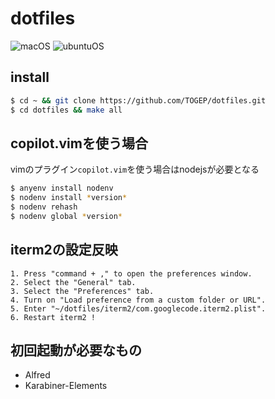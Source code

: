 # dotfiles

![macOS](https://github.com/TOGEP/dotfiles/actions/workflows/macOS.yml/badge.svg)
![ubuntuOS](https://github.com/TOGEP/dotfiles/actions/workflows/ubuntuOS.yml/badge.svg)

## install
```bash
$ cd ~ && git clone https://github.com/TOGEP/dotfiles.git
$ cd dotfiles && make all
```

## copilot.vimを使う場合  
vimのプラグイン`copilot.vim`を使う場合はnodejsが必要となる
```bash
$ anyenv install nodenv
$ nodenv install *version*
$ nodenv rehash
$ nodenv global *version*
```

## iterm2の設定反映
```text
1. Press "command + ," to open the preferences window.
2. Select the "General" tab.
3. Select the "Preferences" tab.
4. Turn on "Load preference from a custom folder or URL".
5. Enter "~/dotfiles/iterm2/com.googlecode.iterm2.plist".
6. Restart iterm2 !
```

## 初回起動が必要なもの
- Alfred
- Karabiner-Elements
